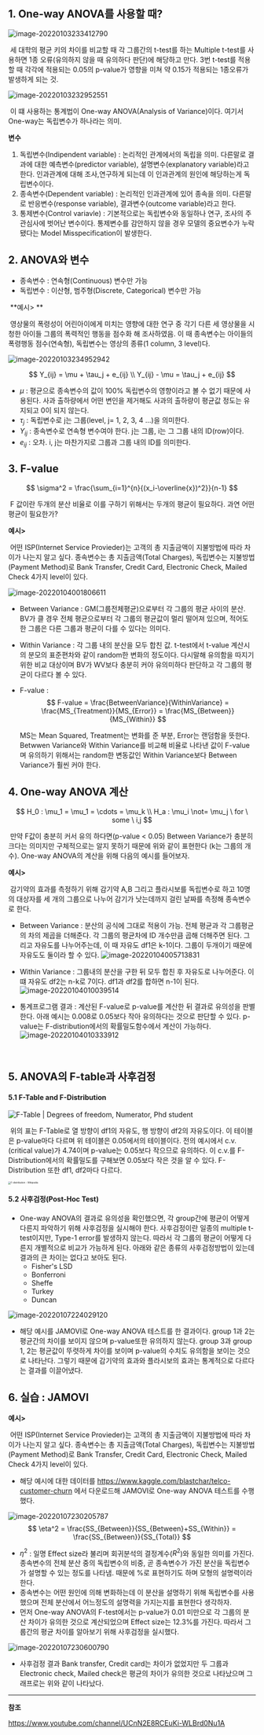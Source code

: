 ## 1. One-way ANOVA를 사용할 때?



![image-20220103233412790](../../images/2_기초통계_ANOVA_one_way/image-20220103233412790.png)

​	세 대학의 평균 키의 차이를 비교할 때 각 그룹간의 t-test를 하는 Multiple t-test를 사용하면 1종 오류(유의하지 않을 때 유의하다 판단)에 해당하고 만다. 3번 t-test를 적용할 때 각각에 적용되는 0.05의 p-value가 영향을 미쳐 약 0.15가 적용되는 1종오류가 발생하게 되는 것.



![image-20220103232952551](../../images/2_기초통계_ANOVA_one_way/image-20220103232952551.png)

​	이 떄 사용하는 통계법이 One-way ANOVA(Analysis of Variance)이다. 여기서 One-way는 독립변수가 하나라는 의미.



**변수**

1. 독립변수(Indipendent variable) : 
   논리적인 관계에서의 독립을 의미. 다른말로 결과에 대한 예측변수(predictor variable), 설명변수(explanatory variable)라고 한다. 인과관계에 대해 조사,연구하게 되는데 이 인과관계의 원인에 해당하는게 독립변수이다.
2. 종속변수(Dependent variable) : 
   논리적인 인과관계에 있어 종속을 의미. 다른말로 반응변수(response variable), 결과변수(outcome variable)라고 한다.
3. 통제변수(Control variavle) : 
   기본적으로는 독립변수와 동일하나 연구, 조사의 주 관심사에 벗어난 변수이다. 통제변수를 감안하지 않을 경우 모델의 중요변수가 누락됐다는 Model Misspecification이 발생한다.



## 2. ANOVA와 변수

- 종속변수 : 연속형(Continuous) 변수만 가능
- 독립변수 : 이산형, 범주형(Discrete, Categorical) 변수만 가능 

​	**예시> **

​	영상물의 폭령성이 어린아이에게 미치는 영향에 대한 연구 중 각기 다른 세 영상물을 시청한 아이들 그룹의 폭력적인 행동을 점수화 해 조사하였음. 이 때 종속변수는 아이들의 폭령행동 점수(연속형), 독립변수는 영상의 종류(1 column, 3 level)다.

![image-20220103234952942](../../images/2_기초통계_ANOVA_one_way/image-20220103234952942.png)


$$
Y_{ij} = \mu + \tau_j + e_{ij} \\ Y_{ij} - \mu = \tau_j + e_{ij}
$$

- $\mu$ : 평균으로 종속변수의 값이 100% 독립변수의 영향이라고 볼 수 없기 때문에 사용된다. 사과 출하량에서 어떤 변인을 제거해도 사과의 출하량이 평균값 정도는 유지되고 0이 되지 않는다.
- $\tau_j$ : 독립변수로 j는 그룹(level, j= 1, 2, 3, 4 ...)을 의미한다.
- $Y_{ij}$ : 종속변수로 연속형 변수여야 한다. j는 그룹, i는 그 그룹 내의 ID(row)이다.
- $e_{ij}$ : 오차. i, j는 마찬가지로 그룹과 그룹 내의 ID를 의미한다.



## 3. F-value

$$
\sigma^2 = \frac{\sum_{i=1}^{n}{(x_i-\overline{x})^2}}{n-1}
$$

​	F 값이란 두개의 분산 비율로 이를 구하기 위해서는 두개의 평균이 필요하다. 과연 어떤 평균이 필요한가?



**예시>**

​	어떤 ISP(Internet Service Provieder)는 고객의 총 지출금액이 지불방법에 따라 차이가 나는지 알고 싶다. 종속변수는 총 지출금액(Total Charges), 독립변수는 지불방법(Payment Method)로 Bank Transfer, Credit Card, Electronic Check, Mailed Check 4가지 level이 있다.



![image-20220104001806611](../../images/2_기초통계_ANOVA_one_way/image-20220104001806611.png)

- Between Variance : GM(그룹전체평균)으로부터 각 그룹의 평균 사이의 분산. BV가 클 경우 전체 평균으로부터 각 그룹의 평균값이 멀리 떨어져 있으며, 적어도 한 그룹은 다른 그룹과 평균이 다를 수 있다는 의미다.

- Within Variance : 각 그룹 내의 분산을 모두 합친 값. t-test에서 t-value 계산시의 분모의 표준편차와 같이 random한 변화의 정도이다. 다시말해 유의함을 따지기 위한 비교 대상이며 BV가 WV보다 충분히 커야 유의미하다 판단하고 각 그룹의 평균이 다르다 볼 수 있다.

- F-value : 
  $$
  F-value = \frac{BetweenVariance}{WithinVariance} = \frac{MS_{Treatment}}{MS_{Error}} = \frac{MS_{Between}}{MS_{Within}}
  $$

  MS는 Mean Squared, Treatment는 변화를 준 부분, Error는 랜덤함을 뜻한다. Betwwen Variance와 Within Variance를 비교해 비율로 나타낸 값이 F-value며 유의하기 위해서는 random한 변동값인 Within Variance보다 Between Variance가 훨씬 커야 한다.



## 4. One-way ANOVA 계산

$$
H_0 : \mu_1 = \mu_1 = \cdots = \mu_k \\
H_a : \mu_i \not= \mu_j \ for \ some \ i,j
$$

​	만약 F값이 충분히 커서 유의 하다면(p-value < 0.05) Between Variance가 충분히 크다는 의미지만 구체적으로는 알지 못하기 때문에 위와 같이 표현한다 (k는 그룹의 개수). One-way ANOVA의 계산을 위해 다음의 예시를 들어보자.



**예시>**

​	감기약의 효과를 측정하기 위해 감기약 A,B 그리고 플라시보를 독립변수로 하고 10명의 대상자를 세 개의 그룹으로 나누어 감기가 낫는데까지 걸린 날짜를 측정해 종속변수로 한다.

- Between Variance : 분산의 공식에 그대로 적용이 가능. 전체 평균과 각 그룹평균의 차의 제곱을 더해준다. 각 그룹의 평균차에 ID 개수만큼 곱해 더해주면 된다. 그리고 자유도를 나누어주는데, 이 때 자유도 df1은 k-1이다. 그룹이 두개이기 때문에 자유도도 둘이라 할 수 있다.
  <img src="../../images/2_기초통계_ANOVA_one_way/image-20220104005713831.png" alt="image-20220104005713831"  />

- Within Variance : 그룹내의 분산을 구한 뒤 모두 합친 후 자유도로 나누어준다. 이 떄 자유도 df2는 n-k로 7이다. df1과 df2를 합하면 n-1이 된다.
  ![image-20220104010039514](../../images/2_기초통계_ANOVA_one_way/image-20220104010039514.png)

- 통계프로그램 결과 : 계산된 F-value로 p-value를 계산한 뒤 결과로 유의성을 판별한다. 아래 예시는 0.008로 0.05보다 작아 유의하다는 것으로 판단할 수 있다. p-value는 F-distribution에서의 확률밀도함수에서 계산이 가능하다.
  ![image-20220104010333912](../../images/2_기초통계_ANOVA_one_way/image-20220104010333912.png)

​		



## 5. ANOVA의 F-table과 사후검정

#### 5.1 F-Table and F-Distribution

![F-Table | Degrees of freedom, Numerator, Phd student](https://i.pinimg.com/736x/27/dd/08/27dd0837da9fbdc075917fa659b60fa5--phd-student-statistics.jpg)

​	위의 표는 F-Table로 열 방향이 df1의 자유도, 행 방향이 df2의 자유도이다. 이 테이블은 p-value마다 다르며 위 테이블은 0.05에서의 테이블이다. 전의 예시에서 c.v.(critical value)가 4.74이며 p-value는 0.05보다 작으므로 유의하다. 이 c.v.를 F-Distribution에서의 확률밀도를 구해보면 0.05보다 작은 것을 알 수 있다. F-Distribution 또한 df1, df2마다 다르다.

<img src="https://upload.wikimedia.org/wikipedia/commons/thumb/7/74/F-distribution_pdf.svg/1200px-F-distribution_pdf.svg.png" alt="F-distribution - Wikipedia" style="zoom: 33%;" />





#### 5.2 사후검정(Post-Hoc Test)

- One-way ANOVA의 결과로 유의성을 확인했으면, 각 group간에 평균이 어떻게 다른지 파악하기 위해 사후검정을 실시해야 한다. 사후검정이란 일종의 multiple t-test이지만, Type-1 error를 발생하지 않는다. 따라서 각 그룹의 평균이 어떻게 다른지 개별적으로 비교가 가능하게 된다. 아래와 같은 종류의 사후검정방법이 있는데 결과의 큰 차이는 없다고 보아도 된다.
  - Fisher's LSD
  - Bonferroni
  - Sheffe
  - Turkey
  - Duncan

![image-20220107224029120](../../images/2_기초통계_ANOVA_one_way/image-20220107224029120.png)

- 해당 예시를 JAMOVI로 One-way ANOVA 테스트를 한 결과이다.  group 1과 2는 평균간의 차이를 보이지 않으며 p-value또한 유의하지 않는다. group 3과 group 1, 2는 평균값이 뚜렷하게 차이를 보이며 p-value의 수치도 유의함을 보이는 것으로 나타난다. 그렇기 때문에 감기약의 효과와 플라시보의 효과는 통계적으로 다르다는 결과를 이끌어냈다.



## 6. 실습 : JAMOVI

**예시>**

​	어떤 ISP(Internet Service Provieder)는 고객의 총 지출금액이 지불방법에 따라 차이가 나는지 알고 싶다. 종속변수는 총 지출금액(Total Charges), 독립변수는 지불방법(Payment Method)로 Bank Transfer, Credit Card, Electronic Check, Mailed Check 4가지 level이 있다.

- 해당 예시에 대한 데이터를 https://www.kaggle.com/blastchar/telco-customer-churn 에서 다운로드해 JAMOVI로 One-way ANOVA 테스트를 수행했다.

![image-20220107230205787](../../images/2_기초통계_ANOVA_one_way/image-20220107230205787.png)
$$
\eta^2 = \frac{SS_{Between}}{SS_{Between}+SS_{Within}} = \frac{SS_{Between}}{SS_{Total}}
$$

- $\eta^2$ : 일명 Effect size라 불리며 회귀분석의 결정계수($R^2$)와 동일한 의미를 가진다. 종속변수의 전체 분산 중의 독립변수의 비중, 곧 종속변수가 가진 분산을 독립변수가 설명할 수 있는 정도를 나타냄. 때문에 %로 표현하기도 하며 모형의 설명력이라 한다.
- 종속변수는 어떤 원인에 의해 변화하는데 이 분산을 설명하기 위해 독립변수를 사용했으며 전체 분산에서 어느정도의 설명력을 가지는지를 표현한다 생각하자.
- 먼저 One-way ANOVA의 F-test에서는 p-value가 0.01 미만으로 각 그룹의 분산 차이가 유의한 것으로 계산되었으며 Effect size는 12.3%를 가진다. 따라서 그룹간의 평균 차이를 알아보기 위해 사후검정을 실시했다.

![image-20220107230600790](../../images/2_기초통계_ANOVA_one_way/image-20220107230600790.png)

- 사후검정 결과 Bank transfer, Credit card는 차이가 없었지만 두 그룹과 Electronic check, Mailed check은 평균의 차이가 유의한 것으로 나타났으며 그래프로는 위와 같이 나타났다. 

---

**참조**

https://www.youtube.com/channel/UCnN2E8RCEuKi-WLBrd0Nu1A

